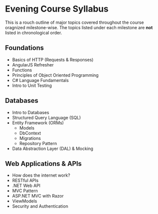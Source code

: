 # Evening Course Syllabus

This is a rouch outline of major topics covered throughout the course oragnized milestone-wise. The topics listed under each milestone are **not** listed in chronological order.

## Foundations
- Basics of HTTP (Requests & Responses)
- AngularJS Refresher
- Functions
- Principles of Object Oriented Programming
- C# Language Fundamentals
- Intro to Unit Testing

## Databases
- Intro to Databases
- Structured Query Language (SQL)
- Entity Framework (ORMs)
  - Models
  - DbContext
  - Migrations
  - Repository Pattern
- Data Abstraction Layer (DAL) & Mocking

## Web Applications & APIs

- How does the internet work?
- RESTful APIs
- .NET Web API
- MVC Pattern
- ASP.NET MVC with Razor
- ViewModels
- Security and Authentication
